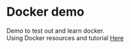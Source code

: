 # Docker demo

Demo to test out and learn docker.  
Using Docker resources and tutorial [Here](https://www.docker.com/101-tutorial/)
